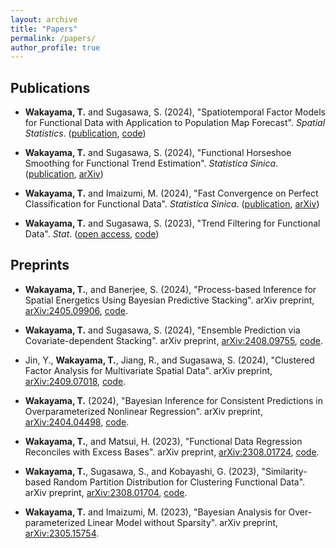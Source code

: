 ```yaml
---
layout: archive
title: "Papers"
permalink: /papers/
author_profile: true
---
```


## Publications

- **Wakayama, T.** and Sugasawa, S. (2024), "Spatiotemporal Factor Models for Functional Data with Application to Population Map Forecast". *Spatial Statistics*. ([publication](https://www.sciencedirect.com/science/article/abs/pii/S221167532400040X), [code](https://github.com/TomWaka/Spatiotemporal-factor-models-for-functional-data))

- **Wakayama, T.** and Sugasawa, S. (2024), "Functional Horseshoe Smoothing for Functional Trend Estimation". *Statistica Sinica*. ([publication](https://www3.stat.sinica.edu.tw/LatestART/SS-2022-0297_fp.pdf), [arXiv](https://arxiv.org/abs/2206.03080))

- **Wakayama, T.** and Imaizumi, M. (2024), "Fast Convergence on Perfect Classification for Functional Data". *Statistica Sinica*. ([publication](https://www3.stat.sinica.edu.tw/LatestART/SS-2022-0258_fp.pdf), [arXiv](https://arxiv.org/abs/2205.10210))

- **Wakayama, T.** and Sugasawa, S. (2023), "Trend Filtering for Functional Data". *Stat*. ([open access](https://onlinelibrary.wiley.com/doi/full/10.1002/sta4.590), [code](https://github.com/TomWaka/Locally-Adaptive-Smoothing-for-Functional-Data))

## Preprints

- **Wakayama, T.**, and Banerjee, S. (2024), "Process-based Inference for Spatial Energetics Using Bayesian Predictive Stacking". arXiv preprint, [arXiv:2405.09906](https://arxiv.org/abs/2405.09906), [code](https://github.com/TomWaka/BayesianStackingSpatiotemporalModeling).

- **Wakayama, T.** and Sugasawa, S. (2024), "Ensemble Prediction via Covariate-dependent Stacking". arXiv preprint, [arXiv:2408.09755](https://arxiv.org/abs/2408.09755), [code](https://github.com/TomWaka/CovariateDependentStacking).

- Jin, Y., **Wakayama, T.**, Jiang, R., and Sugasawa, S. (2024), "Clustered Factor Analysis for Multivariate Spatial Data". arXiv preprint, [arXiv:2409.07018](https://arxiv.org/abs/2409.07018), [code](https://github.com/yanxiuJin/Spatially_Clustered_Factor_Analysis).

- **Wakayama, T.** (2024), "Bayesian Inference for Consistent Predictions in Overparameterized Nonlinear Regression". arXiv preprint, [arXiv:2404.04498](https://arxiv.org/abs/2404.04498), [code](https://github.com/TomWaka/BA-Overparameterized-NonLinReg).

- **Wakayama, T.**, and Matsui, H. (2023), "Functional Data Regression Reconciles with Excess Bases". arXiv preprint, [arXiv:2308.01724](https://arxiv.org/abs/2308.01724), [code](https://github.com/TomWaka/DD-FDR).

- **Wakayama, T.**, Sugasawa, S., and Kobayashi, G. (2023), "Similarity-based Random Partition Distribution for Clustering Functional Data". arXiv preprint, [arXiv:2308.01704](https://arxiv.org/abs/2308.01704), [code](https://github.com/TomWaka/Similarity-based-Generalized-Dirichlet-Process).

- **Wakayama, T.** and Imaizumi, M. (2023), "Bayesian Analysis for Over-parameterized Linear Model without Sparsity". arXiv preprint, [arXiv:2305.15754](https://arxiv.org/abs/2305.15754).
